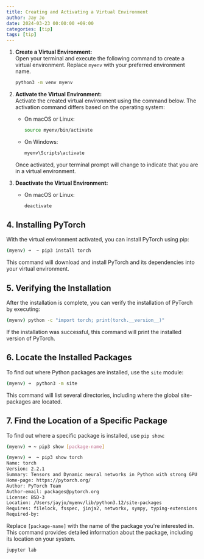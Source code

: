 ```yaml
---
title: Creating and Activating a Virtual Environment
author: Jay Jo
date: 2024-03-23 00:00:00 +09:00
categories: [tip]
tags: [tip]
---
```


1. **Create a Virtual Environment:**  
   Open your terminal and execute the following command to create a virtual environment. Replace `myenv` with your preferred environment name.

   ```bash
   python3 -m venv myenv
   ```

2. **Activate the Virtual Environment:**  
   Activate the created virtual environment using the command below. The activation command differs based on the operating system:

   - On macOS or Linux:
     ```bash
     source myenv/bin/activate
     ```
   - On Windows:
     ```cmd
     myenv\Scripts\activate
     ```

   Once activated, your terminal prompt will change to indicate that you are in a virtual environment.

3. **Deactivate the Virtual Environment:**  

   - On macOS or Linux:
     ```bash
     deactivate
     ```

## 4. Installing PyTorch

With the virtual environment activated, you can install PyTorch using pip:

```bash
(myenv) ➜  ~ pip3 install torch
```

This command will download and install PyTorch and its dependencies into your virtual environment.

## 5.  Verifying the Installation

After the installation is complete, you can verify the installation of PyTorch by executing:

```bash
(myenv) python -c "import torch; print(torch.__version__)"
```

If the installation was successful, this command will print the installed version of PyTorch.


## 6. Locate the Installed Packages

To find out where Python packages are installed, use the `site` module:

```bash
(myenv) ➜  python3 -m site
```

This command will list several directories, including where the global site-packages are located.

## 7. Find the Location of a Specific Package

To find out where a specific package is installed, use `pip show`:

```bash
(myenv) ➜ ~ pip3 show [package-name]

(myenv) ➜  ~ pip3 show torch
Name: torch
Version: 2.2.1
Summary: Tensors and Dynamic neural networks in Python with strong GPU acceleration
Home-page: https://pytorch.org/
Author: PyTorch Team
Author-email: packages@pytorch.org
License: BSD-3
Location: /Users/jayjo/myenv/lib/python3.12/site-packages
Requires: filelock, fsspec, jinja2, networkx, sympy, typing-extensions
Required-by: 

```

Replace `[package-name]` with the name of the package you're interested in. This command provides detailed information about the package, including its location on your system.


```
jupyter lab
```
